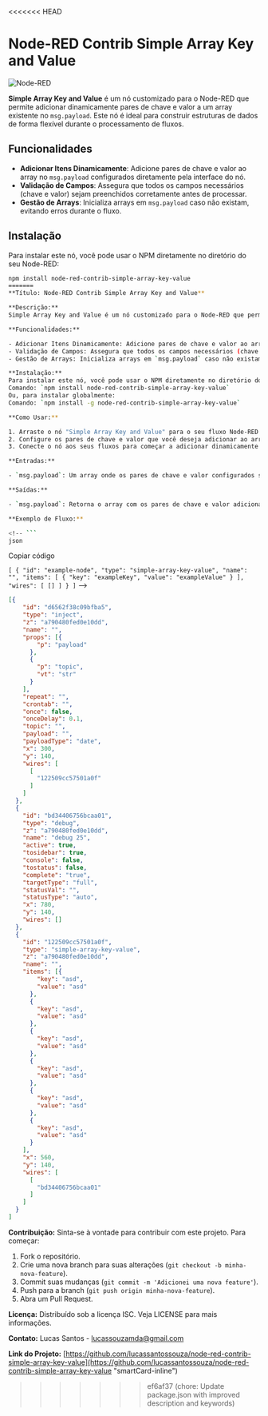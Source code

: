 <<<<<<< HEAD
# Node-RED Contrib Simple Array Key and Value

![Node-RED](https://img.shields.io/badge/Node--RED-Flow--Based-lightgrey)

**Simple Array Key and Value** é um nó customizado para o Node-RED que permite adicionar dinamicamente pares de chave e valor a um array existente no `msg.payload`. Este nó é ideal para construir estruturas de dados de forma flexível durante o processamento de fluxos.

## Funcionalidades

- **Adicionar Itens Dinamicamente**: Adicione pares de chave e valor ao array no `msg.payload` configurados diretamente pela interface do nó.
- **Validação de Campos**: Assegura que todos os campos necessários (chave e valor) sejam preenchidos corretamente antes de processar.
- **Gestão de Arrays**: Inicializa arrays em `msg.payload` caso não existam, evitando erros durante o fluxo.

## Instalação

Para instalar este nó, você pode usar o NPM diretamente no diretório do seu Node-RED:

```bash
npm install node-red-contrib-simple-array-key-value
=======
**Título: Node-RED Contrib Simple Array Key and Value**

**Descrição:**
Simple Array Key and Value é um nó customizado para o Node-RED que permite adicionar dinamicamente pares de chave e valor a um array existente no `msg.payload`. Este nó é ideal para construir estruturas de dados de forma flexível durante o processamento de fluxos.

**Funcionalidades:**

- Adicionar Itens Dinamicamente: Adicione pares de chave e valor ao array no `msg.payload` configurados diretamente pela interface do nó.
- Validação de Campos: Assegura que todos os campos necessários (chave e valor) sejam preenchidos corretamente antes de processar.
- Gestão de Arrays: Inicializa arrays em `msg.payload` caso não existam, evitando erros durante o fluxo.

**Instalação:**
Para instalar este nó, você pode usar o NPM diretamente no diretório do seu Node-RED:
Comando: `npm install node-red-contrib-simple-array-key-value`
Ou, para instalar globalmente:
Comando: `npm install -g node-red-contrib-simple-array-key-value`

**Como Usar:**

1. Arraste o nó "Simple Array Key and Value" para o seu fluxo Node-RED.
2. Configure os pares de chave e valor que você deseja adicionar ao array em `msg.payload`.
3. Conecte o nó aos seus fluxos para começar a adicionar dinamicamente os dados.

**Entradas:**

- `msg.payload`: Um array onde os pares de chave e valor configurados serão adicionados. Se não for um array, o nó irá inicializar como um array vazio.

**Saídas:**

- `msg.payload`: Retorna o array com os pares de chave e valor adicionados conforme configurado.

**Exemplo de Fluxo:**

<!-- ```
json
```

Copiar código

`[ { "id": "example-node", "type": "simple-array-key-value", "name": "", "items": [ { "key": "exampleKey", "value": "exampleValue" } ], "wires": [ [] ] } ]` -->

<!-- reescreva o codigo acima mas corretamente -->
  
```json
[{
    "id": "d6562f38c09bfba5",
    "type": "inject",
    "z": "a790480fed0e10dd",
    "name": "",
    "props": [{
        "p": "payload"
      },
      {
        "p": "topic",
        "vt": "str"
      }
    ],
    "repeat": "",
    "crontab": "",
    "once": false,
    "onceDelay": 0.1,
    "topic": "",
    "payload": "",
    "payloadType": "date",
    "x": 300,
    "y": 140,
    "wires": [
      [
        "122509cc57501a0f"
      ]
    ]
  },
  {
    "id": "bd34406756bcaa01",
    "type": "debug",
    "z": "a790480fed0e10dd",
    "name": "debug 25",
    "active": true,
    "tosidebar": true,
    "console": false,
    "tostatus": false,
    "complete": "true",
    "targetType": "full",
    "statusVal": "",
    "statusType": "auto",
    "x": 780,
    "y": 140,
    "wires": []
  },
  {
    "id": "122509cc57501a0f",
    "type": "simple-array-key-value",
    "z": "a790480fed0e10dd",
    "name": "",
    "items": [{
        "key": "asd",
        "value": "asd"
      },
      {
        "key": "asd",
        "value": "asd"
      },
      {
        "key": "asd",
        "value": "asd"
      },
      {
        "key": "asd",
        "value": "asd"
      },
      {
        "key": "asd",
        "value": "asd"
      },
      {
        "key": "asd",
        "value": "asd"
      }
    ],
    "x": 560,
    "y": 140,
    "wires": [
      [
        "bd34406756bcaa01"
      ]
    ]
  }
]
```

**Contribuição:**
Sinta-se à vontade para contribuir com este projeto. Para começar:

1. Fork o repositório.
2. Crie uma nova branch para suas alterações (`git checkout -b minha-nova-feature`).
3. Commit suas mudanças (`git commit -m 'Adicionei uma nova feature'`).
4. Push para a branch (`git push origin minha-nova-feature`).
5. Abra um Pull Request.

**Licença:**
Distribuído sob a licença ISC. Veja LICENSE para mais informações.

**Contato:**
Lucas Santos - [lucassouzamda@gmail.com](mailto:lucassouzamda@gmail.com "‌Node-RED Contrib Simple Array Key and Value")

**Link do Projeto:**
[https://github.com/lucassantossouza/node-red-contrib-simple-array-key-value](https://github.com/lucassantossouza/node-red-contrib-simple-array-key-value "smartCard-inline")
>>>>>>> ef6af37 (chore: Update package.json with improved description and keywords)
